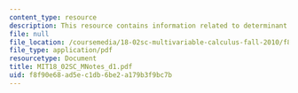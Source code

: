 ```yaml
---
content_type: resource
description: This resource contains information related to determinant.
file: null
file_location: /coursemedia/18-02sc-multivariable-calculus-fall-2010/f8f90e68ad5ec1db6be2a179b3f9bc7b_MIT18_02SC_MNotes_d1.pdf
file_type: application/pdf
resourcetype: Document
title: MIT18_02SC_MNotes_d1.pdf
uid: f8f90e68-ad5e-c1db-6be2-a179b3f9bc7b
---
```

